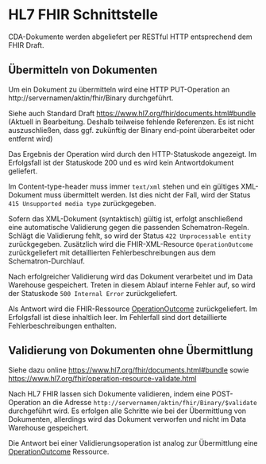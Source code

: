﻿HL7 FHIR Schnittstelle
======================

CDA-Dokumente werden abgeliefert per RESTful HTTP entsprechend dem FHIR Draft.


Übermitteln von Dokumenten
--------------------------

Um ein Dokument zu übermitteln wird eine HTTP PUT-Operation
an http://servernamen/aktin/fhir/Binary durchgeführt.

Siehe auch Standard Draft https://www.hl7.org/fhir/documents.html#bundle
(Aktuell in Bearbeitung. Deshalb teilweise fehlende Referenzen.
Es ist nicht auszuschließen, dass ggf. zukünftig der Binary end-point überarbeitet
oder entfernt wird)

Das Ergebnis der Operation wird durch den HTTP-Statuskode
angezeigt. Im Erfolgsfall ist der Statuskode 200 und es wird kein Antwortdokument geliefert.

Im Content-type-header muss immer `text/xml` stehen und ein 
gültiges XML-Dokument muss übermittelt werden. Ist dies nicht der Fall,
wird der Status `415 Unsupported media type` zurückgegeben.

Sofern das XML-Dokument (syntaktisch) gültig ist, erfolgt anschließend eine automatische
Validierung gegen die passenden Schematron-Regeln. Schlägt die Validierung fehlt, so
wird der Status `422 Unprocessable entity` zurückgegeben. 
Zusätzlich wird die FHIR-XML-Resource `OperationOutcome` zurückgeliefert mit 
detaillierten Fehlerbeschreibungen aus dem Schematron-Durchlauf.

Nach erfolgreicher Validierung wird das Dokument verarbeitet und im Data Warehouse
gespeichert. Treten in diesem Ablauf interne Fehler auf, so wird der
Statuskode `500 Internal Error` zurückgeliefert.

Als Antwort wird die FHIR-Ressource [OperationOutcome](https://www.hl7.org/fhir/operationoutcome.html)
zurückgeliefert. Im Erfolgsfall ist diese inhaltlich leer. Im
Fehlerfall sind dort detaillierte Fehlerbeschreibungen enthalten.

Validierung von Dokumenten ohne Übermittlung
--------------------------------------------

Siehe dazu online https://www.hl7.org/fhir/documents.html#bundle sowie 
https://www.hl7.org/fhir/operation-resource-validate.html

Nach HL7 FHIR lassen sich Dokumente validieren, indem eine POST-Operation
an die Adresse `http://servernamen/aktin/fhir/Binary/$validate` durchgeführt
wird. Es erfolgen alle Schritte wie bei der Übermittlung von Dokumenten, 
allerdings wird das Dokument verworfen und nicht im Data Warehouse gespeichert.

Die Antwort bei einer Validierungsoperation ist analog zur Übermittlung
eine [OperationOutcome](https://www.hl7.org/fhir/operationoutcome.html) Ressource.
